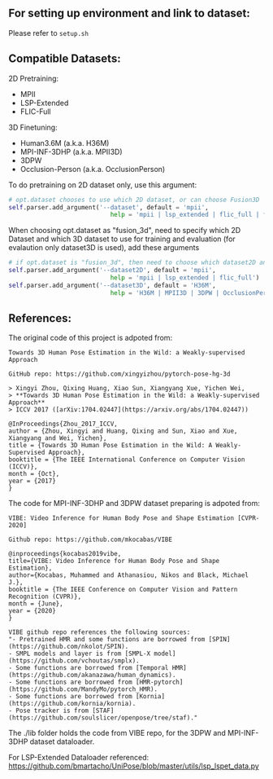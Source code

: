 ## For setting up environment and link to dataset:
Please refer to `setup.sh`

## Compatible Datasets:

2D Pretraining:
- MPII
- LSP-Extended
- FLIC-Full

3D Finetuning:
- Human3.6M (a.k.a. H36M)
- MPI-INF-3DHP (a.k.a. MPII3D)
- 3DPW
- Occlusion-Person (a.k.a. OcclusionPerson)

To do pretraining on 2D dataset only, use this argument:
```Python
# opt.dataset chooses to use which 2D dataset, or can choose Fusion3D
self.parser.add_argument('--dataset', default = 'mpii',
                            help = 'mpii | lsp_extended | flic_full | fusion_3d')
```

When choosing opt.dataset as "fusion_3d", need to specify which 2D Dataset and which 3D dataset to use for training and evaluation (for evalaution only dataset3D is used), add these arguments
```Python
# if opt.dataset is "fusion_3d", then need to choose which dataset2D and which dataset3D
self.parser.add_argument('--dataset2D', default = 'mpii',
                            help = 'mpii | lsp_extended | flic_full')
self.parser.add_argument('--dataset3D', default = 'H36M',
                            help = 'H36M | MPII3D | 3DPW | OcclusionPerson')
```

## References:

The original code of this project is adpoted from:

    Towards 3D Human Pose Estimation in the Wild: a Weakly-supervised Approach

    GitHub repo: https://github.com/xingyizhou/pytorch-pose-hg-3d

    > Xingyi Zhou, Qixing Huang, Xiao Sun, Xiangyang Xue, Yichen Wei, 
    > **Towards 3D Human Pose Estimation in the Wild: a Weakly-supervised Approach**
    > ICCV 2017 ([arXiv:1704.02447](https://arxiv.org/abs/1704.02447))

    @InProceedings{Zhou_2017_ICCV,
    author = {Zhou, Xingyi and Huang, Qixing and Sun, Xiao and Xue, Xiangyang and Wei, Yichen},
    title = {Towards 3D Human Pose Estimation in the Wild: A Weakly-Supervised Approach},
    booktitle = {The IEEE International Conference on Computer Vision (ICCV)},
    month = {Oct},
    year = {2017}
    }

The code for MPI-INF-3DHP and 3DPW dataset preparing is adpoted from:
    
    VIBE: Video Inference for Human Body Pose and Shape Estimation [CVPR-2020]
    
    Github repo: https://github.com/mkocabas/VIBE

    @inproceedings{kocabas2019vibe,
    title={VIBE: Video Inference for Human Body Pose and Shape Estimation},
    author={Kocabas, Muhammed and Athanasiou, Nikos and Black, Michael J.},
    booktitle = {The IEEE Conference on Computer Vision and Pattern Recognition (CVPR)},
    month = {June},
    year = {2020}
    }

    VIBE github repo references the following sources:
    "- Pretrained HMR and some functions are borrowed from [SPIN](https://github.com/nkolot/SPIN).
    - SMPL models and layer is from [SMPL-X model](https://github.com/vchoutas/smplx).
    - Some functions are borrowed from [Temporal HMR](https://github.com/akanazawa/human_dynamics).
    - Some functions are borrowed from [HMR-pytorch](https://github.com/MandyMo/pytorch_HMR).
    - Some functions are borrowed from [Kornia](https://github.com/kornia/kornia).
    - Pose tracker is from [STAF](https://github.com/soulslicer/openpose/tree/staf)."
    
The ./lib folder holds the code from VIBE repo, for the 3DPW and MPI-INF-3DHP dataset dataloader.

For LSP-Extended Dataloader referenced: https://github.com/bmartacho/UniPose/blob/master/utils/lsp_lspet_data.py